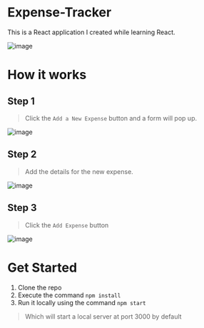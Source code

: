# Expense-Tracker

This is a React application I created while learning React.


![image](https://user-images.githubusercontent.com/76895787/173844789-e47809f4-8114-4633-ae65-301763009b7f.png)

# How it works

## Step 1
> Click the `Add a New Expense` button and a form will pop up.

![image](https://user-images.githubusercontent.com/76895787/173845135-2de5da78-cc20-4b9e-a12c-592b701a2920.png)

## Step 2
> Add the details for the new expense.

![image](https://user-images.githubusercontent.com/76895787/173845646-7237bf2e-1ee7-4fe0-8405-a98bdaa40029.png)

## Step 3
> Click the `Add Expense` button

![image](https://user-images.githubusercontent.com/76895787/173845789-5f315700-7070-42ca-86f3-1c261bea2737.png)

# Get Started

1. Clone the repo
2. Execute the command `npm install`
3. Run it locally using the command `npm start`
> Which will start a local server at port 3000 by default
